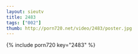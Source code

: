 ```yaml
--- 
layout: sieutv
title: 2483
tags: ["002"]
thumb: http://porn720.net/video/2483/poster.jpg
---
```

{% include porn720 key="2483" %} 

